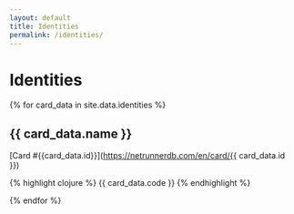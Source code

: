 ```yaml
---
layout: default
title: Identities
permalink: /identities/
---
```


# Identities

{% for card_data in site.data.identities %}

## {{ card_data.name }}

[Card #{{card_data.id}}](https://netrunnerdb.com/en/card/{{ card_data.id }})

{% highlight clojure %}
{{ card_data.code }}
{% endhighlight %}

{% endfor %}
